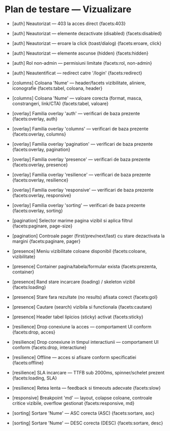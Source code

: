 # Plan de testare — Vizualizare

- [auth] Neautorizat — 403 la acces direct {facets:403}
<!-- provenance: uiux -->
- [auth] Neautorizat — elemente dezactivate (disabled) {facets:disabled}
<!-- provenance: uiux -->
- [auth] Neautorizat — eroare la click (toast/dialog) {facets:eroare, click}
<!-- provenance: uiux -->
- [auth] Neautorizat — elemente ascunse (hidden) {facets:hidden}
<!-- provenance: uiux -->
- [auth] Rol non-admin — permisiuni limitate {facets:rol, non-admin}
<!-- provenance: uiux -->
- [auth] Neautentificat — redirect catre '/login' {facets:redirect}
<!-- provenance: uiux -->
- [columns] Coloana 'Nume' — header/facets vizibilitate, aliniere, iconografie {facets:tabel, coloana, header}
<!-- provenance: uiux -->
- [columns] Coloana 'Nume' — valoare corecta (format, masca, constrangeri, link/CTA) {facets:tabel, valoare}
<!-- provenance: uiux -->
- [overlay] Familia overlay 'auth' — verificari de baza prezente {facets:overlay, auth}
<!-- provenance: uiux -->
- [overlay] Familia overlay 'columns' — verificari de baza prezente {facets:overlay, columns}
<!-- provenance: uiux -->
- [overlay] Familia overlay 'pagination' — verificari de baza prezente {facets:overlay, pagination}
<!-- provenance: uiux -->
- [overlay] Familia overlay 'presence' — verificari de baza prezente {facets:overlay, presence}
<!-- provenance: uiux -->
- [overlay] Familia overlay 'resilience' — verificari de baza prezente {facets:overlay, resilience}
<!-- provenance: uiux -->
- [overlay] Familia overlay 'responsive' — verificari de baza prezente {facets:overlay, responsive}
<!-- provenance: uiux -->
- [overlay] Familia overlay 'sorting' — verificari de baza prezente {facets:overlay, sorting}
<!-- provenance: uiux -->
- [pagination] Selector marime pagina vizibil si aplica filtrul {facets:paginare, page-size}
<!-- provenance: uiux -->
- [pagination] Controale pager (first/prev/next/last) cu stare dezactivata la margini {facets:paginare, pager}
<!-- provenance: uiux -->
- [presence] Meniu vizibilitate coloane disponibil {facets:coloane, vizibilitate}
<!-- provenance: uiux -->
- [presence] Container pagina/tabela/formular exista {facets:prezenta, container}
<!-- provenance: uiux -->
- [presence] Rand stare incarcare (loading) / skeleton vizibil {facets:loading}
<!-- provenance: uiux -->
- [presence] Stare fara rezultate (no results) afisata corect {facets:gol}
<!-- provenance: uiux -->
- [presence] Cautare (search) vizibila si functionala {facets:cautare}
<!-- provenance: uiux -->
- [presence] Header tabel lipicios (sticky) activat {facets:sticky}
<!-- provenance: uiux -->
- [resilience] Drop conexiune la acces — comportament UI conform {facets:drop, acces}
<!-- provenance: uiux -->
- [resilience] Drop conexiune in timpul interactiunii — comportament UI conform {facets:drop, interactiune}
<!-- provenance: uiux -->
- [resilience] Offline — acces si afisare conform specificatiei {facets:offline}
<!-- provenance: uiux -->
- [resilience] SLA incarcare — TTFB sub 2000ms, spinner/schelet prezent {facets:loading, SLA}
<!-- provenance: uiux -->
- [resilience] Retea lenta — feedback si timeouts adecvate {facets:slow}
<!-- provenance: uiux -->
- [responsive] Breakpoint 'md' — layout, colapse coloane, controale critice vizibile, overflow gestionat {facets:responsive, md}
<!-- provenance: uiux -->
- [sorting] Sortare 'Nume' — ASC corecta (ASC) {facets:sortare, asc}
<!-- provenance: uiux -->
- [sorting] Sortare 'Nume' — DESC corecta (DESC) {facets:sortare, desc}
<!-- provenance: uiux -->
